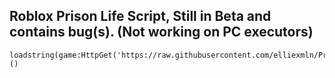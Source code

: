 ## Roblox Prison Life Script, Still in Beta and contains bug(s). (Not working on PC executors)
```
loadstring(game:HttpGet('https://raw.githubusercontent.com/elliexmln/PrizzLife/main/pladmin.lua'))()
```
